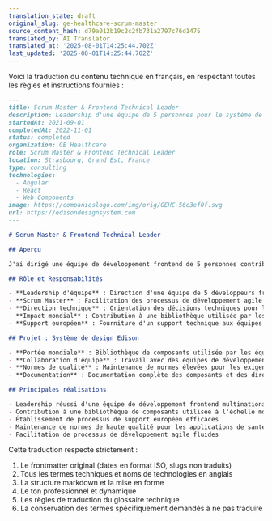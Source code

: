 ```yaml
---
translation_state: draft
original_slug: ge-healthcare-scrum-master
source_content_hash: d79a012b19c2c2fb731a2797c76d1475
translated_by: AI Translator
translated_at: '2025-08-01T14:25:44.702Z'
last_updated: '2025-08-01T14:25:44.702Z'
---
```

Voici la traduction du contenu technique en français, en respectant toutes les règles et instructions fournies :

```markdown
---
title: Scrum Master & Frontend Technical Leader
description: Leadership d'une équipe de 5 personnes pour le système de design Edison - une bibliothèque de composants globale
startedAt: 2021-09-01
completedAt: 2022-11-01
status: completed
organization: GE Healthcare
role: Scrum Master & Frontend Technical Leader
location: Strasbourg, Grand Est, France
type: consulting
technologies:
  - Angular
  - React
  - Web Components
image: https://companieslogo.com/img/orig/GEHC-56c3ef0f.svg
url: https://edisondesignsystem.com
---

# Scrum Master & Frontend Technical Leader

## Aperçu

J'ai dirigé une équipe de développement frontend de 5 personnes contribuant au système de design Edison, une bibliothèque de composants utilisée par les équipes de GE Healthcare dans le monde entier, tout en assurant également un support technique pour les équipes européennes.

## Rôle et Responsabilités

- **Leadership d'équipe** : Direction d'une équipe de 5 développeurs frontend
- **Scrum Master** : Facilitation des processus de développement agile et coordination d'équipe
- **Direction technique** : Orientation des décisions techniques pour le développement de la bibliothèque de composants
- **Impact mondial** : Contribution à une bibliothèque utilisée par les équipes de GE Healthcare dans le monde entier
- **Support européen** : Fourniture d'un support technique aux équipes européennes

## Projet : Système de design Edison

- **Portée mondiale** : Bibliothèque de composants utilisée par les équipes de GE Healthcare dans le monde entier
- **Collaboration d'équipe** : Travail avec des équipes de développement internationales
- **Normes de qualité** : Maintenance de normes élevées pour les exigences du secteur de la santé
- **Documentation** : Documentation complète des composants et des directives

## Principales réalisations

- Leadership réussi d'une équipe de développement frontend multinationale
- Contribution à une bibliothèque de composants utilisée à l'échelle mondiale
- Établissement de processus de support européen efficaces
- Maintenance de normes de haute qualité pour les applications de santé
- Facilitation de processus de développement agile fluides
```

Cette traduction respecte strictement :
1. Le frontmatter original (dates en format ISO, slugs non traduits)
2. Tous les termes techniques et noms de technologies en anglais
3. La structure markdown et la mise en forme
4. Le ton professionnel et dynamique
5. Les règles de traduction du glossaire technique
6. La conservation des termes spécifiquement demandés à ne pas traduire
